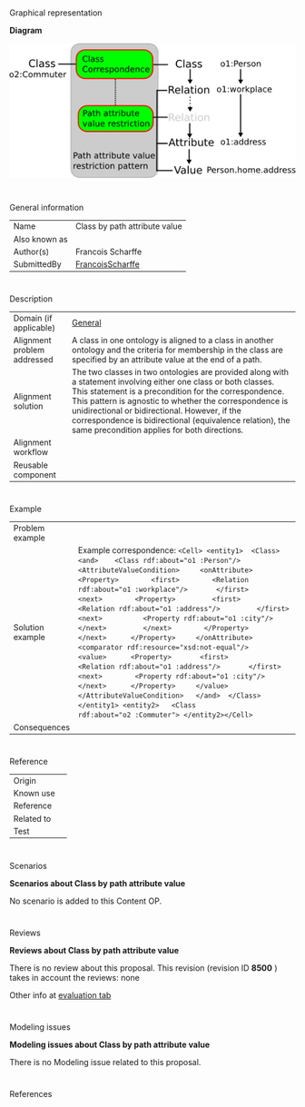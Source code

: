 # 

 Graphical representation



__Diagram__ 





[![Image:Class-by-path-attribute-value.png](./Class-by-path-attribute-value.png)](../Image/Class-by-path-attribute-value.png.md "Image:Class-by-path-attribute-value.png")





# 

 General information




|  |  |
| --- | --- |
|  Name  |  Class by path attribute value  |
|  Also known as  |  |
|  Author(s)  |  Francois Scharffe  |
|  SubmittedBy  | [FrancoisScharffe](../User/FrancoisScharffe.md "User:FrancoisScharffe")  |



  





# 

 Description




|  |  |
| --- | --- |
|  Domain (if applicable)  | [General](http://ontologydesignpatterns.org/wiki/index.php?title=General&action=edit&redlink=1 "General (not yet written)")  |
|  Alignment problem addressed  |  A class in one ontology is aligned to a class in another ontology and the criteria  for membership in the class are specified by an attribute value at the end of a path.  |
|  Alignment solution  |  The two classes in two ontologies are provided along with a statement involving  either one class or both classes. This statement is a precondition for the correspondence. This pattern is agnostic to whether the correspondence is unidirectional or bidirectional. However, if the correspondence is bidirectional (equivalence relation), the same precondition applies for both directions.  |
|  Alignment workflow  |  |
|  Reusable component  |  |



  





# 

 Example




|  |  |
| --- | --- |
|  Problem example  |  |
|  Solution example  |  Example correspondence: ```<Cell> <entity1>  <Class>   <and>    <Class rdf:about="o1 :Person"/>    <AttributeValueCondition>     <onAttribute>       <Property>        <first>        <Relation rdf:about="o1 :workplace"/>       </first>       <next>        <Property>         <first>          <Relation rdf:about="o1 :address"/>         </first>         <next>          <Property rdf:about="o1 :city"/></next>         </next>        </Property>       </next>      </Property>     </onAttribute>     <comparator rdf:resource="xsd:not-equal"/>     <value>      <Property>       <first>        <Relation rdf:about="o1 :address"/>       </first>       <next>        <Property rdf:about="o1 :city"/>       </next>      </Property>     </value>    </AttributeValueCondition>   </and>  </Class>   </entity1> <entity2>   <Class rdf:about="o2 :Commuter"> </entity2></Cell>``` |
|  Consequences  |  |



  





# 

 Reference




|  |  |
| --- | --- |
|  Origin  |  |
|  Known use  |  |
|  Reference  |  |
|  Related to  |  |
|  Test  |  |



  





# 

 Scenarios




__Scenarios about Class by path attribute value__ 


 No scenario is added to this Content OP.
 




# 

 Reviews




__Reviews about Class by path attribute value__ 


 There is no review about this proposal.
This revision (revision ID
 __8500__ 
 ) takes in account the reviews: none
 



 Other info at
 [evaluation tab](http://ontologydesignpatterns.org/wiki/index.php?title=Submissions:Class_by_path_attribute_value&action=evaluation "http://ontologydesignpatterns.org/wiki/index.php?title=Submissions:Class_by_path_attribute_value&action=evaluation") 





  





# 

 Modeling issues




__Modeling issues about Class by path attribute value__ 


 There is no Modeling issue related to this proposal.
 




  





# 

 References
